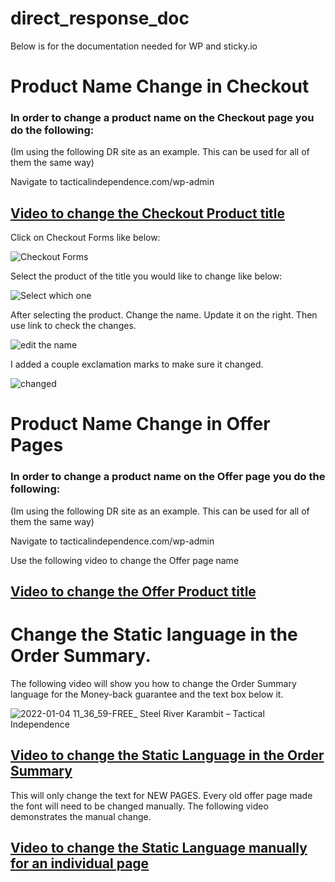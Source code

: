 # direct_response_doc
Below is for the documentation needed for WP and sticky.io


# Product Name Change in Checkout
### In order to change a product name on the Checkout page you do the following:
(Im using the following DR site as an example. This can be used for all of them the same way)

Navigate to tacticalindependence.com/wp-admin


## [Video to change the Checkout Product title](https://drive.google.com/file/d/1g1gkfHLh5qMV1tptCrZSSVWbxKA5ip-m/view)

Click on Checkout Forms like below:

![Checkout Forms](https://user-images.githubusercontent.com/86316537/147604850-16dfadef-70d3-4fea-bd40-67e7ac81dd0d.png)

Select the product of the title you would like to change like below:

![Select which one](https://user-images.githubusercontent.com/86316537/147605577-f97a2802-9b04-49fd-b1c6-90d24f07ece6.png)

After selecting the product. Change the name. Update it on the right. Then use link to check the changes.

![edit the name](https://user-images.githubusercontent.com/86316537/147606083-7425ce31-daa1-4bd7-abd6-1df921046743.png)

I added a couple exclamation marks to make sure it changed. 

![changed](https://user-images.githubusercontent.com/86316537/147606300-c2f24f04-83ac-48d3-bdc7-19faed1458f2.png)



# Product Name Change in Offer Pages
### In order to change a product name on the Offer page you do the following:
(Im using the following DR site as an example. This can be used for all of them the same way)

Navigate to tacticalindependence.com/wp-admin

Use the following video to change the Offer page name

## [Video to change the Offer Product title](https://drive.google.com/file/d/10diAUSnJXJZynAGi7CMeTI0pHJ-jT4Rh/view)

# Change the Static language in the Order Summary.

The following video will show you how to change the Order Summary language for the Money-back guarantee and the text box below it.

![2022-01-04 11_36_59-FREE_ Steel River Karambit – Tactical Independence](https://user-images.githubusercontent.com/86316537/148094552-7d11aaec-91a4-4d50-a833-43771adf112a.png)

## [Video to change the Static Language in the Order Summary](https://drive.google.com/file/d/15gryb_GyA6wkNeH4oAekgSEQejnB2dTK/view)
This will only change the text for NEW PAGES. Every old offer page made the font will need to be changed manually. The following video demonstrates the manual change.

## [Video to change the Static Language manually for an individual page](https://drive.google.com/file/d/1nq4LTAMiidbS4XBikxTBLtMfgkC7Peqr/view)
